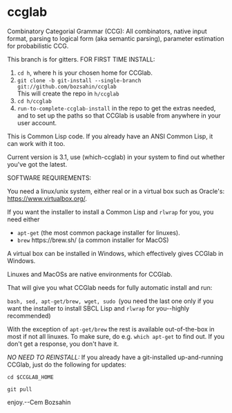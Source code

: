 # ccglab
Combinatory Categorial Grammar (CCG): All combinators, native input format, parsing to logical form (aka semantic parsing), parameter estimation for probabilistic CCG.

This branch is for gitters. FOR FIRST TIME INSTALL:

<ol>
<li> <code>cd h</code>, where h is your chosen home for CCGlab.
<li> <code>git clone -b git-install --single-branch git://github.com/bozsahin/ccglab</code>
<br>This will create the repo in <code>h/ccglab</code>
<li> <code>cd h/ccglab</code>
<li> <code>run-to-complete-ccglab-install</code> in the repo to get the extras needed, and to set up the paths so that CCGlab is usable from anywhere in your user account.
</ol>

This is Common Lisp code. If you already have an ANSI Common Lisp, it can work with it too.

Current version is 3.1, use (which-ccglab) in your system to find out whether you've got the latest.

SOFTWARE REQUIREMENTS:

You need a linux/unix system, either real or in a virtual box such as Oracle's: https://www.virtualbox.org/.

If you want the installer to install a Common Lisp and <code>rlwrap</code> for you, you need either
<ul>
<li> <code>apt-get</code> (the most common package installer for linuxes).
<li> <code>brew</code> https://brew.sh/ (a common installer for MacOS)
</ul>

A virtual box can be installed in Windows, which effectively gives CCGlab in Windows.

Linuxes and MacOSs are native environments for CCGlab.

That will give you what CCGlab needs for fully automatic install and run:

<code>bash, sed, apt-get/brew, wget, sudo </code>(you need the last one only if you want the installer to install SBCL Lisp and <code>rlwrap</code> for you--highly recommended)

With the exception of <code>apt-get/brew</code> the rest is available out-of-the-box in most if not all linuxes. 
To make sure, do e.g. <code>which apt-get</code> to find out. If you don't get a response, you don't have it.

<em>NO NEED TO REINSTALL:</em> If you already have a git-installed up-and-running CCGlab, just do the following for updates:

<code>cd $CCGLAB_HOME</code>

<code>git pull</code>

enjoy.--Cem Bozsahin
